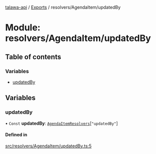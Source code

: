 [talawa-api](../README.md) / [Exports](../modules.md) / resolvers/AgendaItem/updatedBy

# Module: resolvers/AgendaItem/updatedBy

## Table of contents

### Variables

- [updatedBy](resolvers_AgendaItem_updatedBy.md#updatedby)

## Variables

### updatedBy

• `Const` **updatedBy**: [`AgendaItemResolvers`](types_generatedGraphQLTypes.md#agendaitemresolvers)[``"updatedBy"``]

#### Defined in

[src/resolvers/AgendaItem/updatedBy.ts:5](https://github.com/PalisadoesFoundation/talawa-api/blob/708df7e/src/resolvers/AgendaItem/updatedBy.ts#L5)
